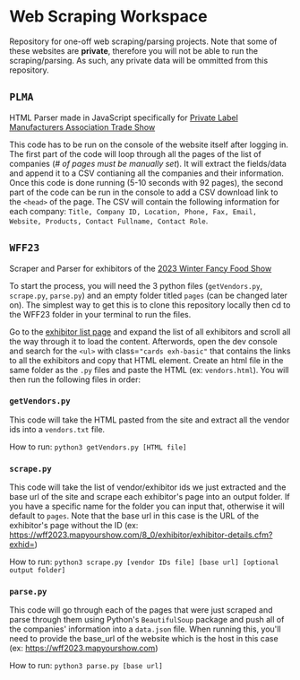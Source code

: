 # Web Scraping Workspace

Repository for one-off web scraping/parsing projects. Note that some of these websites are **private**, therefore you will not be able to run the scraping/parsing. As such, any private data will be ommitted from this repository.

## `PLMA`
HTML Parser made in JavaScript specifically for [Private Label Manufacturers Association Trade Show](https://members.plma.com/trade-show-directory)

This code has to be run on the console of the website itself after logging in. The first part of the code will loop through all the pages of the list of companies (*# of pages must be manually set*). It will extract the fields/data and append it to a CSV contianing all the companies and their information. Once this code is done running (5-10 seconds with 92 pages), the second part of the code can be run in the console to add a CSV download link to the `<head>` of the page. The CSV will contain the following information for each company: `Title, Company ID, Location, Phone, Fax, Email, Website, Products, Contact Fullname, Contact Role`. 

## `WFF23`
Scraper and Parser for exhibitors of the [2023 Winter Fancy Food Show](https://wff2023.mapyourshow.com/)

To start the process, you will need the 3 python files (`getVendors.py`, `scrape.py`, `parse.py`) and an empty folder titled `pages` (can be changed later on). The simplest way to get this is to clone this repository locally then cd to the WFF23 folder in your terminal to run the files.

Go to the [exhibitor list page](https://wff2023.mapyourshow.com/8_0/explore/exhibitor-gallery.cfm?featured=false) and expand the list of all exhibitors and scroll all the way through it to load the content. Afterwords, open the dev console and search for the `<ul>` with class=`"cards exh-basic"` that contains the links to all the exhibitors and copy that HTML element. Create an html file in the same folder as the `.py` files and paste the HTML (ex: `vendors.html`). You will then run the following files in order:

### `getVendors.py`
This code will take the HTML pasted from the site and extract all the vendor ids into a `vendors.txt` file. 

How to run: `python3 getVendors.py [HTML file]`

### `scrape.py`
This code will take the list of vendor/exhibitor ids we just extracted and the base url of the site and scrape each exhibitor's page into an output folder. If you have a specific name for the folder you can input that, otherwise it will default to `pages`. Note that the base url in this case is the URL of the exhibitor's page without the ID (ex: https://wff2023.mapyourshow.com/8_0/exhibitor/exhibitor-details.cfm?exhid=)

How to run: `python3 scrape.py [vendor IDs file] [base url] [optional output folder]`

### `parse.py`
This code will go through each of the pages that were just scraped and parse through them using Python's `BeautifulSoup` package and push all of the companies' information into a `data.json` file. When running this, you'll need to provide the base_url of the website which is the host in this case (ex: https://wff2023.mapyourshow.com)

How to run: `python3 parse.py [base url]`
